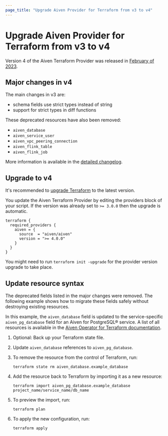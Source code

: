 ```yaml
---
page_title: "Upgrade Aiven Provider for Terraform from v3 to v4"
---
```


# Upgrade Aiven Provider for Terraform from v3 to v4

Version 4 of the Aiven Terraform Provider was released in [February of 2023](https://aiven.io/blog/aiven-terraform-provider-v4).

## Major changes in v4

The main changes in v3 are:

-   schema fields use strict types instead of string
-   support for strict types in diff functions

These deprecated resources have also been removed:

-   `aiven_database`
-   `aiven_service_user`
-   `aiven_vpc_peering_connection`
-   `aiven_flink_table`
-   `aiven_flink_job`

More information is available in the [detailed changelog](https://github.com/aiven/terraform-provider-aiven/blob/master/CHANGELOG.md).

## Upgrade to v4

It's recommended to [upgrade Terraform](https://developer.hashicorp.com/terraform/language/upgrade-guides) to the latest version.

You update the Aiven Terraform Provider by editing the providers block
of your script. If the version was already set to `>= 3.0.0` then the
upgrade is automatic.

```hcl
terraform {
  required_providers {
    aiven = {
      source  = "aiven/aiven"
      version = ">= 4.0.0"
    }
  }
}
```

You might need to run `terraform init -upgrade` for the provider version
upgrade to take place.

## Update resource syntax

The deprecated fields listed in the major changes were removed. The
following example shows how to migrate these fields safely without
destroying existing resources.

In this example, the `aiven_database` field is updated to the
service-specific `aiven_pg_database` field for an Aiven for PostgreSQL®
service. A list of all resources is available in the [Aiven Operator for
Terraform
documentation](https://registry.terraform.io/providers/aiven/aiven/latest/docs/resources/).


1. Optional: Back up your Terraform state file.

2.  Update `aiven_database` references to `aiven_pg_database`.

3.  To remove the resource from the control of Terraform, run:

    ```
    terraform state rm aiven_database.example_database
    ```

4.  Add the resource back to Terraform by importing it as a new resource:

    ```
    terraform import aiven_pg_database.example_database project_name/service_name/db_name
    ```

5.  To preview the import, run:

    ```
    terraform plan
    ```

6.  To apply the new configuration, run:

    ```
    terraform apply
    ```
